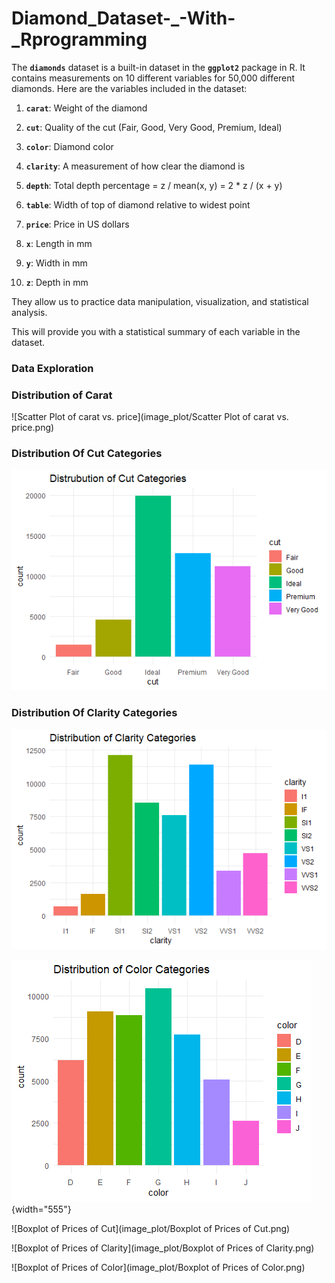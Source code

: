 # Diamond_Dataset-\_-With-\_Rprogramming

The **`diamonds`** dataset is a built-in dataset in the **`ggplot2`** package in R. It contains measurements on 10 different variables for 50,000 different diamonds. Here are the variables included in the dataset:

1.  **`carat`**: Weight of the diamond

2.  **`cut`**: Quality of the cut (Fair, Good, Very Good, Premium, Ideal)

3.  **`color`**: Diamond color

4.  **`clarity`**: A measurement of how clear the diamond is

5.  **`depth`**: Total depth percentage = z / mean(x, y) = 2 \* z / (x + y)

6.  **`table`**: Width of top of diamond relative to widest point

7.  **`price`**: Price in US dollars

8.  **`x`**: Length in mm

9.  **`y`**: Width in mm

10. **`z`**: Depth in mm

They allow us to practice data manipulation, visualization, and statistical analysis.

This will provide you with a statistical summary of each variable in the dataset.

### Data Exploration

### Distribution of Carat

![Scatter Plot of carat vs. price](image_plot/Scatter Plot of carat vs. price.png)

### Distribution Of Cut Categories

![Cut Distribution](image_plot/Cut_dist.png)

### Distribution Of Clarity Categories

![Clarity Distribution](image_plot/Clarity.png)

![Color Distribution](image_plot/Color.png){width="555"}

![Boxplot of Prices of Cut](image_plot/Boxplot of Prices of Cut.png)

![Boxplot of Prices of Clarity](image_plot/Boxplot of Prices of Clarity.png)

![Boxplot of Prices of Color](image_plot/Boxplot of Prices of Color.png)

